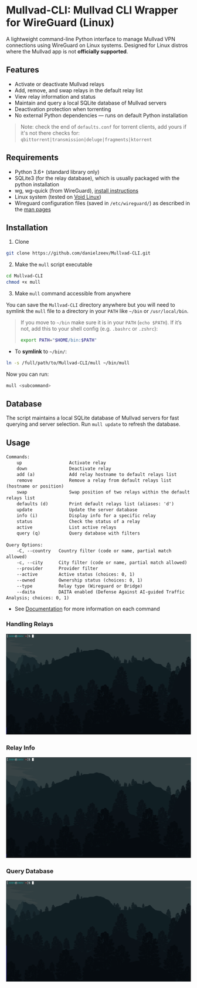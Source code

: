 # Mullvad-CLI: Mullvad CLI Wrapper for WireGuard (Linux)
A lightweight command-line Python interface to manage Mullvad VPN connections using WireGuard on Linux systems.
Designed for Linux distros where the Mullvad app is not __officially supported__.

## Features
- Activate or deactivate Mullvad relays
- Add, remove, and swap relays in the default relay list
- View relay information and status
- Maintain and query a local SQLite database of Mullvad servers
- Deactivation protection when torrenting  
- No external Python dependencies — runs on default Python installation

 > Note: check the end of `defaults.conf` for torrent clients, add yours if it's not there
 > checks for: `qbittorrent|transmission|deluge|fragments|ktorrent`


## Requirements
- Python 3.6+ (standard library only)
- SQLite3 (for the relay database), which is usually packaged with the python installation
- wg, wg-quick (from WireGuard), [install instructions](https://www.wireguard.com/install/)
- Linux system (tested on [Void Linux](https://voidlinux.org/))
- Wireguard configuration files (saved in `/etc/wireguard/`) as described in the [man pages](https://www.man7.org/linux/man-pages/man8/wg-quick.8.html)

## Installation

1) Clone
```bash
git clone https://github.com/danielzeev/Mullvad-CLI.git
```
2) Make the `mull` script executable
```bash
cd Mullvad-CLI
chmod +x mull
```
3) Make `mull` command accessible from anywhere

You can save the `Mullvad-CLI` directory anywhere but you will need to symlink the `mull` file to a directory in your `PATH` like `~/bin` or `/usr/local/bin`. 
> If you move to `~/bin` make sure it is in your `PATH` (`echo $PATH`). If it’s not, add this to your shell config (e.g. `.bashrc` or `.zshrc`):
> ```bash
> export PATH="$HOME/bin:$PATH"
> ```

- To __symlink__ to `~/bin/`:
```bash
ln -s /full/path/to/Mullvad-CLI/mull ~/bin/mull
```

Now you can run:
```bash
mull <subcommand>
```

## Database
The script maintains a local SQLite database of Mullvad servers for fast querying and server selection. Run `mull update` to refresh the database.


## Usage

```
Commands:  
    up                  Activate relay
    down                Deactivate relay
    add (a)             Add relay hostname to default relays list
    remove              Remove a relay from default relays list (hostname or position)
    swap                Swap position of two relays within the default relays list
    defaults (d)        Print default relays list (aliases: 'd')
    update              Update the server database
    info (i)            Display info for a specific relay
    status              Check the status of a relay
    active              List active relays
    query (q)           Query database with filters

Query Options:
    -C, --country   Country filter (code or name, partial match allowed)
    -c, --city      City filter (code or name, partial match allowed)
    --provider      Provider filter
    --active        Active status (choices: 0, 1)
    --owned         Ownership status (choices: 0, 1)
    --type          Relay type (Wireguard or Bridge)
    --daita         DAITA enabled (Defense Against AI-guided Traffic Analysis; choices: 0, 1)
```
- See [Documentation](documentation.md) for more information on each command


### Handling Relays
![Handle Relay](assets/handle_relay.gif)

### Relay Info
![Info](assets/info.gif)

### Query Database
![query](assets/query.gif)